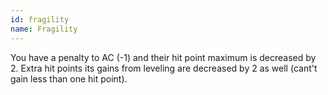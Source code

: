 ```yaml
---
id: fragility
name: Fragility
---
```

You have a penalty to AC (-1) and their hit point maximum is decreased by 2. Extra hit points its gains from leveling 
are decreased by 2 as well (cant't gain less than one hit point). 
